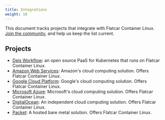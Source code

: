 ```yaml
---
title: Integrations
weight: 10
---
```


This document tracks projects that integrate with Flatcar Container Linux. [Join the community](https://github.com/coreos/docs/), and help us keep the list current.

## Projects

- [Deis Workflow](https://deis.com/workflow/): an open source PaaS for Kubernetes that runs on Flatcar Container Linux.
- [Amazon Web Services](https://aws.amazon.com/marketplace/pp/B01H62FDJM): Amazon's cloud computing solution. Offers Flatcar Container Linux.
- [Google Cloud Platform](https://cloud.google.com/compute/docs/images#os-compute-support): Google's cloud computing solution. Offers Flatcar Container Linux.
- [Microsoft Azure](https://azuremarketplace.microsoft.com/en-us/marketplace/apps/category/compute?subcategories=operating-systems&page=1#): Microsoft's cloud computing solution. Offers Flatcar Container Linux.
- [DigitalOcean](https://www.digitalocean.com/products/linux-distribution/coreos/): An independent cloud computing solution. Offers Flatcar Container Linux.
- [Packet](https://www.packet.net/promo/coreos/): A hosted bare metal solution. Offers Flatcar Container Linux.
